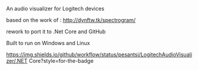 An audio visualizer for Logitech devices

based on the work of : http://dynftw.tk/spectrogram/

rework to port it to .Net Core and GitHub

Built to run on Windows and Linux


https://img.shields.io/github/workflow/status/pesantsi/LogitechAudioVisualizer/.NET Core?style=for-the-badge
